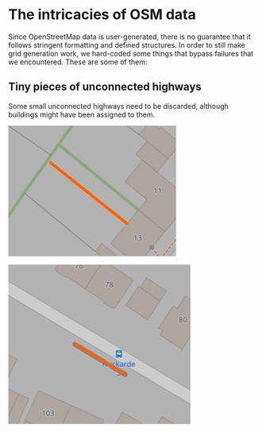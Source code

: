 # The intricacies of OSM data

Since OpenStreetMap data is user-generated, there is no guarantee that it follows stringent formatting and defined structures.
In order to still make grid generation work, we hard-coded some things that bypass failures that we encountered.
These are some of them:

## Tiny pieces of unconnected highways

Some small unconnected highways need to be discarded, although buildings might have been assigned to them.

[![Example 1](../_static/images/osm_highway_orphan1.png)](https://www.openstreetmap.org/way/57840227)

[![Example 2](../_static/images/osm_highway_orphan2.png)](https://www.openstreetmap.org/way/332552981)
